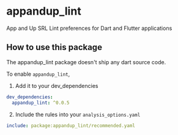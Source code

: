 # appandup_lint

App and Up SRL Lint preferences for Dart and Flutter applications

## How to use this package

The appandup_lint package doesn't ship any dart source code.

To enable `appandup_lint`,
1. Add it to your dev_dependencies
```yaml
dev_dependencies:
  appandup_lint: ^0.0.5
```

2. Include the rules into your `analysis_options.yaml`
```yaml
include: package:appandup_lint/recommended.yaml
```
